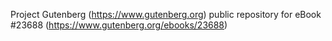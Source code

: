 Project Gutenberg (https://www.gutenberg.org) public repository for eBook #23688 (https://www.gutenberg.org/ebooks/23688)

